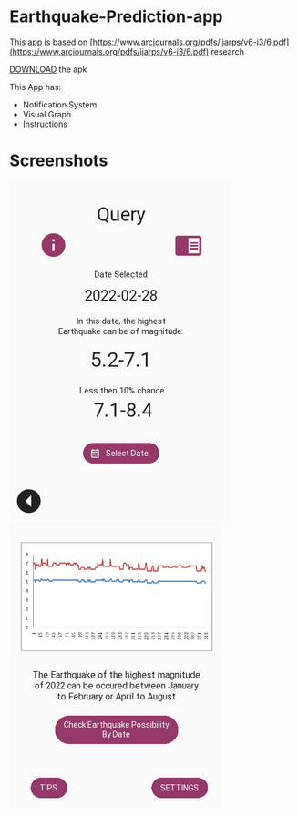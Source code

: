 # Earthquake-Prediction-app
This app is based on [https://www.arcjournals.org/pdfs/ijarps/v6-i3/6.pdf](https://www.arcjournals.org/pdfs/ijarps/v6-i3/6.pdf) research

[DOWNLOAD](https://github.com/TanimSk/Earthquake-Prediction-app/blob/main/apk/earthquake_predictor-1.0-armeabi-v7a-debug.apk?raw=true) the apk

This App has:
- Notification System
- Visual Graph
- Instructions

# Screenshots

![ss1](https://github.com/TanimSk/Earthquake-Prediction-app/blob/main/screenshots/ss1.png "Screenshot")
![ss2](https://github.com/TanimSk/Earthquake-Prediction-app/blob/main/screenshots/ss2.png "Screenshot")
